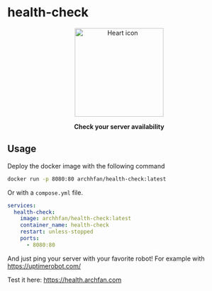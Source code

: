 # health-check

<div align="center">
  <img width="200px" height="200px" src="https://github.com/user-attachments/assets/4a5204e5-1da1-4afe-86e6-dfbdc71529e6" alt="Heart icon">
  <p><strong>Check your server availability</strong></p>
</div>

## Usage
Deploy the docker image with the following command
```sh
docker run -p 8080:80 archhfan/health-check:latest
```
Or with a `compose.yml` file.
```yml
services:
  health-check:
    image: archhfan/health-check:latest
    container_name: health-check
    restart: unless-stopped
    ports:
      - 8080:80
```

And just ping your server with your favorite robot! For example with https://uptimerobot.com/

Test it here: https://health.archfan.com
